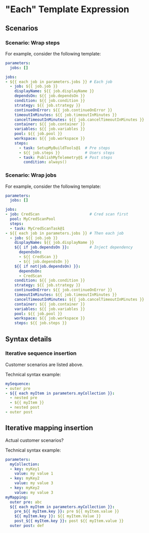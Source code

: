 # "Each" Template Expression

## Scenarios

### Scenario: Wrap steps

For example, consider the following template:

```yaml
parameters:
  jobs: []

jobs:
- ${{ each job in parameters.jobs }} # Each job
  - job: ${{ job.job }}
    displayName: ${{ job.displayName }}
    dependsOn: ${{ job.dependsOn }}
    condition: ${{ job.condition }}
    strategy: ${{ job.strategy }}
    continueOnError: ${{ job.continueOnError }}
    timeoutInMinutes: ${{ job.timeoutInMinutes }}
    cancelTimeoutInMinutes: ${{ job.cancelTimeoutInMinutes }}
    container: ${{ job.container }}
    variables: ${{ job.variables }}
    pool: ${{ job.pool }}
    workspace: ${{ job.workspace }}
    steps:
      - task: SetupMyBuildTools@1  # Pre steps
      - ${{ job.steps }}           # Users steps
      - task: PublishMyTelemetry@1 # Post steps
        condition: always()
```

### Scenario: Wrap jobs

For example, consider the following template:

```yaml
parameters:
  jobs: []

jobs:
- job: CredScan                      # Cred scan first
  pool: MyCredScanPool
  steps:
  - task: MyCredScanTask@1
- ${{ each job in parameters.jobs }} # Then each job
  - job: ${{ job.job }}
    displayName: ${{ job.displayName }}
    ${{ if job.dependsOn }}:         # Inject dependency
      dependsOn:
      - ${{ CredScan }}
      - ${{ job.dependsOn }}
    ${{ if not(job.dependsOn) }}:
      dependsOn:
      - CredScan
    condition: ${{ job.condition }}
    strategy: ${{ job.strategy }}
    continueOnError: ${{ job.continueOnError }}
    timeoutInMinutes: ${{ job.timeoutInMinutes }}
    cancelTimeoutInMinutes: ${{ job.cancelTimeoutInMinutes }}
    container: ${{ job.container }}
    variables: ${{ job.variables }}
    pool: ${{ job.pool }}
    workspace: ${{ job.workspace }}
    steps: ${{ job.steps }}
```

## Syntax details

### Iterative sequence insertion

Customer scenarios are listed above.

Technical syntax example:

```yaml
mySequence:
- outer pre
- ${{ each myItem in parameters.myCollection }}:
  - nested pre
  - ${{ myItem }}
  - nested post
- outer post
```

## Iterative mapping insertion

Actual customer scenarios?

Technical syntax example:

```yaml
parameters:
  myCollection:
  - key: myKey1
    value: my value 1
  - key: myKey2
    value: my value 3
  - key: myKey2
    value: my value 3
myMapping:
  outer pre: abc
  ${{ each myItem in parameters.myCollection }}:
    pre_${{ myItem.key }}: pre ${{ myItem.value }}
    ${{ myItem.key }}: ${{ myItem.Value }}
    post_${{ myItem.key }}: post ${{ myItem.value }}
  outer post: def
```
